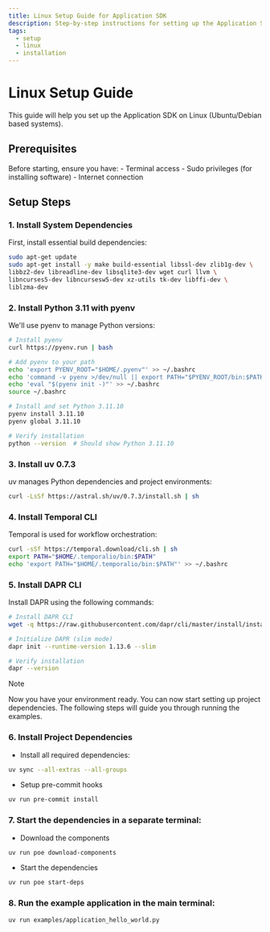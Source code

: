 ```yaml
---
title: Linux Setup Guide for Application SDK
description: Step-by-step instructions for setting up the Application SDK on Linux
tags:
  - setup
  - linux
  - installation
---
```


# Linux Setup Guide

This guide will help you set up the Application SDK on Linux (Ubuntu/Debian based systems).

## Prerequisites

Before starting, ensure you have:
    - Terminal access
    - Sudo privileges (for installing software)
    - Internet connection

## Setup Steps

### 1. Install System Dependencies

First, install essential build dependencies:

```bash
sudo apt-get update
sudo apt-get install -y make build-essential libssl-dev zlib1g-dev \
libbz2-dev libreadline-dev libsqlite3-dev wget curl llvm \
libncurses5-dev libncursesw5-dev xz-utils tk-dev libffi-dev \
liblzma-dev
```

### 2. Install Python 3.11 with pyenv

We'll use pyenv to manage Python versions:

```bash
# Install pyenv
curl https://pyenv.run | bash

# Add pyenv to your path
echo 'export PYENV_ROOT="$HOME/.pyenv"' >> ~/.bashrc
echo 'command -v pyenv >/dev/null || export PATH="$PYENV_ROOT/bin:$PATH"' >> ~/.bashrc
echo 'eval "$(pyenv init -)"' >> ~/.bashrc
source ~/.bashrc

# Install and set Python 3.11.10
pyenv install 3.11.10
pyenv global 3.11.10

# Verify installation
python --version  # Should show Python 3.11.10
```

### 3. Install uv 0.7.3

uv manages Python dependencies and project environments:

```bash
curl -LsSf https://astral.sh/uv/0.7.3/install.sh | sh
```

### 4. Install Temporal CLI

Temporal is used for workflow orchestration:

```bash
curl -sSf https://temporal.download/cli.sh | sh
export PATH="$HOME/.temporalio/bin:$PATH"
echo 'export PATH="$HOME/.temporalio/bin:$PATH"' >> ~/.bashrc
```

### 5. Install DAPR CLI

Install DAPR using the following commands:

```bash
# Install DAPR CLI
wget -q https://raw.githubusercontent.com/dapr/cli/master/install/install.sh -O - | /bin/bash -s 1.14.1

# Initialize DAPR (slim mode)
dapr init --runtime-version 1.13.6 --slim

# Verify installation
dapr --version
```

> [!NOTE]
> Now you have your environment ready. You can now start setting up project dependencies.
> The following steps will guide you through running the examples.


### 6. Install Project Dependencies

- Install all required dependencies:

```bash
uv sync --all-extras --all-groups
```

- Setup pre-commit hooks

```bash
uv run pre-commit install
```

### 7. Start the dependencies in a separate terminal:

- Download the components

```bash
uv run poe download-components
```

- Start the dependencies

```bash
uv run poe start-deps
```

### 8. Run the example application in the main terminal:

```bash
uv run examples/application_hello_world.py
```

